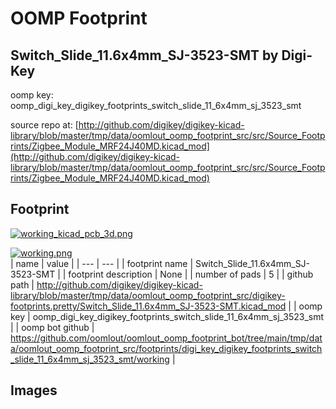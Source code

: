# OOMP Footprint  
## Switch_Slide_11.6x4mm_SJ-3523-SMT  by Digi-Key  
  
oomp key: oomp_digi_key_digikey_footprints_switch_slide_11_6x4mm_sj_3523_smt  
  
source repo at: [http://github.com/digikey/digikey-kicad-library/blob/master/tmp/data/oomlout_oomp_footprint_src/src/Source_Footprints/Zigbee_Module_MRF24J40MD.kicad_mod](http://github.com/digikey/digikey-kicad-library/blob/master/tmp/data/oomlout_oomp_footprint_src/src/Source_Footprints/Zigbee_Module_MRF24J40MD.kicad_mod)  
## Footprint  
  
[![working_kicad_pcb_3d.png](working_kicad_pcb_3d_600.png)](working_kicad_pcb_3d.png)  
  
[![working.png](working_600.png)](working.png)  
| name | value | 
| --- | --- | 
| footprint name | Switch_Slide_11.6x4mm_SJ-3523-SMT | 
| footprint description | None | 
| number of pads | 5 | 
| github path | http://github.com/digikey/digikey-kicad-library/blob/master/tmp/data/oomlout_oomp_footprint_src/digikey-footprints.pretty/Switch_Slide_11.6x4mm_SJ-3523-SMT.kicad_mod | 
| oomp key | oomp_digi_key_digikey_footprints_switch_slide_11_6x4mm_sj_3523_smt | 
| oomp bot github | https://github.com/oomlout/oomlout_oomp_footprint_bot/tree/main/tmp/data/oomlout_oomp_footprint_src/footprints/digi_key_digikey_footprints_switch_slide_11_6x4mm_sj_3523_smt/working | 
## Images  
